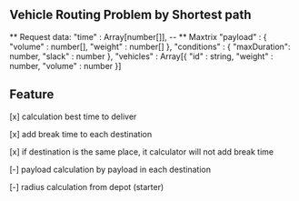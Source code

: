 ## Vehicle Routing Problem by Shortest path  

** Request data: 
	"time" : Array[number[]], -- ** Maxtrix
		"payload" : {
			"volume" : number[],
      "weight" : number[]
		},
	"conditions" : {
		"maxDuration": number,
		"slack" : number 
	},
	"vehicles" : Array[{
		"id" : string,
		"weight" : number,
		"volume" : number
	}]

## Feature
<p>[x] calculation best time to deliver</p>
<p>[x] add break time to each destination</p>
<p>[x] if destination is the same place, it calculator will not add break time </p>
<p>[-] payload calculation by payload in each destination</p>
<p>[-] radius calculation from depot (starter)</p>
